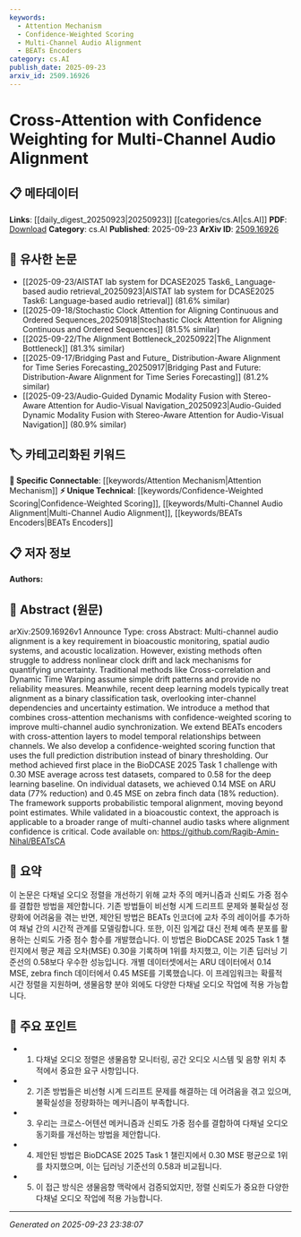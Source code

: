 ```yaml
---
keywords:
  - Attention Mechanism
  - Confidence-Weighted Scoring
  - Multi-Channel Audio Alignment
  - BEATs Encoders
category: cs.AI
publish_date: 2025-09-23
arxiv_id: 2509.16926
---
```


<!-- KEYWORD_LINKING_METADATA:
{
  "processed_timestamp": "2025-09-23T23:38:07.047341",
  "vocabulary_version": "1.0",
  "selected_keywords": [
    "Attention Mechanism",
    "Confidence-Weighted Scoring",
    "Multi-Channel Audio Alignment",
    "BEATs Encoders"
  ],
  "rejected_keywords": [],
  "similarity_scores": {
    "Attention Mechanism": 0.85,
    "Confidence-Weighted Scoring": 0.78,
    "Multi-Channel Audio Alignment": 0.82,
    "BEATs Encoders": 0.75
  },
  "extraction_method": "AI_prompt_based",
  "budget_applied": true,
  "candidates_json": {
    "candidates": [
      {
        "surface": "cross-attention",
        "canonical": "Attention Mechanism",
        "aliases": [
          "cross-attention mechanism"
        ],
        "category": "specific_connectable",
        "rationale": "Cross-attention is a specific type of attention mechanism, which is a key concept in neural network architectures.",
        "novelty_score": 0.45,
        "connectivity_score": 0.88,
        "specificity_score": 0.7,
        "link_intent_score": 0.85
      },
      {
        "surface": "confidence-weighted scoring",
        "canonical": "Confidence-Weighted Scoring",
        "aliases": [
          "confidence scoring"
        ],
        "category": "unique_technical",
        "rationale": "This is a novel approach introduced in the paper, enhancing the reliability of multi-channel audio alignment.",
        "novelty_score": 0.75,
        "connectivity_score": 0.6,
        "specificity_score": 0.8,
        "link_intent_score": 0.78
      },
      {
        "surface": "multi-channel audio alignment",
        "canonical": "Multi-Channel Audio Alignment",
        "aliases": [
          "audio synchronization"
        ],
        "category": "unique_technical",
        "rationale": "A specific technical challenge addressed in the paper, relevant for linking to audio processing topics.",
        "novelty_score": 0.68,
        "connectivity_score": 0.72,
        "specificity_score": 0.85,
        "link_intent_score": 0.82
      },
      {
        "surface": "BEATs encoders",
        "canonical": "BEATs Encoders",
        "aliases": [
          "BEATs"
        ],
        "category": "unique_technical",
        "rationale": "Specific to the paper, it extends the functionality of encoders in audio processing tasks.",
        "novelty_score": 0.7,
        "connectivity_score": 0.65,
        "specificity_score": 0.78,
        "link_intent_score": 0.75
      }
    ],
    "ban_list_suggestions": [
      "method",
      "approach",
      "performance",
      "experiment"
    ]
  },
  "decisions": [
    {
      "candidate_surface": "cross-attention",
      "resolved_canonical": "Attention Mechanism",
      "decision": "linked",
      "scores": {
        "novelty": 0.45,
        "connectivity": 0.88,
        "specificity": 0.7,
        "link_intent": 0.85
      }
    },
    {
      "candidate_surface": "confidence-weighted scoring",
      "resolved_canonical": "Confidence-Weighted Scoring",
      "decision": "linked",
      "scores": {
        "novelty": 0.75,
        "connectivity": 0.6,
        "specificity": 0.8,
        "link_intent": 0.78
      }
    },
    {
      "candidate_surface": "multi-channel audio alignment",
      "resolved_canonical": "Multi-Channel Audio Alignment",
      "decision": "linked",
      "scores": {
        "novelty": 0.68,
        "connectivity": 0.72,
        "specificity": 0.85,
        "link_intent": 0.82
      }
    },
    {
      "candidate_surface": "BEATs encoders",
      "resolved_canonical": "BEATs Encoders",
      "decision": "linked",
      "scores": {
        "novelty": 0.7,
        "connectivity": 0.65,
        "specificity": 0.78,
        "link_intent": 0.75
      }
    }
  ]
}
-->

# Cross-Attention with Confidence Weighting for Multi-Channel Audio Alignment

## 📋 메타데이터

**Links**: [[daily_digest_20250923|20250923]] [[categories/cs.AI|cs.AI]]
**PDF**: [Download](https://arxiv.org/pdf/2509.16926.pdf)
**Category**: cs.AI
**Published**: 2025-09-23
**ArXiv ID**: [2509.16926](https://arxiv.org/abs/2509.16926)

## 🔗 유사한 논문
- [[2025-09-23/AISTAT lab system for DCASE2025 Task6_ Language-based audio retrieval_20250923|AISTAT lab system for DCASE2025 Task6: Language-based audio retrieval]] (81.6% similar)
- [[2025-09-18/Stochastic Clock Attention for Aligning Continuous and Ordered Sequences_20250918|Stochastic Clock Attention for Aligning Continuous and Ordered Sequences]] (81.5% similar)
- [[2025-09-22/The Alignment Bottleneck_20250922|The Alignment Bottleneck]] (81.3% similar)
- [[2025-09-17/Bridging Past and Future_ Distribution-Aware Alignment for Time Series Forecasting_20250917|Bridging Past and Future: Distribution-Aware Alignment for Time Series Forecasting]] (81.2% similar)
- [[2025-09-23/Audio-Guided Dynamic Modality Fusion with Stereo-Aware Attention for Audio-Visual Navigation_20250923|Audio-Guided Dynamic Modality Fusion with Stereo-Aware Attention for Audio-Visual Navigation]] (80.9% similar)

## 🏷️ 카테고리화된 키워드
**🔗 Specific Connectable**: [[keywords/Attention Mechanism|Attention Mechanism]]
**⚡ Unique Technical**: [[keywords/Confidence-Weighted Scoring|Confidence-Weighted Scoring]], [[keywords/Multi-Channel Audio Alignment|Multi-Channel Audio Alignment]], [[keywords/BEATs Encoders|BEATs Encoders]]

## 📋 저자 정보

**Authors:** 

## 📄 Abstract (원문)

arXiv:2509.16926v1 Announce Type: cross 
Abstract: Multi-channel audio alignment is a key requirement in bioacoustic monitoring, spatial audio systems, and acoustic localization. However, existing methods often struggle to address nonlinear clock drift and lack mechanisms for quantifying uncertainty. Traditional methods like Cross-correlation and Dynamic Time Warping assume simple drift patterns and provide no reliability measures. Meanwhile, recent deep learning models typically treat alignment as a binary classification task, overlooking inter-channel dependencies and uncertainty estimation. We introduce a method that combines cross-attention mechanisms with confidence-weighted scoring to improve multi-channel audio synchronization. We extend BEATs encoders with cross-attention layers to model temporal relationships between channels. We also develop a confidence-weighted scoring function that uses the full prediction distribution instead of binary thresholding. Our method achieved first place in the BioDCASE 2025 Task 1 challenge with 0.30 MSE average across test datasets, compared to 0.58 for the deep learning baseline. On individual datasets, we achieved 0.14 MSE on ARU data (77% reduction) and 0.45 MSE on zebra finch data (18% reduction). The framework supports probabilistic temporal alignment, moving beyond point estimates. While validated in a bioacoustic context, the approach is applicable to a broader range of multi-channel audio tasks where alignment confidence is critical. Code available on: https://github.com/Ragib-Amin-Nihal/BEATsCA

## 📝 요약

이 논문은 다채널 오디오 정렬을 개선하기 위해 교차 주의 메커니즘과 신뢰도 가중 점수를 결합한 방법을 제안합니다. 기존 방법들이 비선형 시계 드리프트 문제와 불확실성 정량화에 어려움을 겪는 반면, 제안된 방법은 BEATs 인코더에 교차 주의 레이어를 추가하여 채널 간의 시간적 관계를 모델링합니다. 또한, 이진 임계값 대신 전체 예측 분포를 활용하는 신뢰도 가중 점수 함수를 개발했습니다. 이 방법은 BioDCASE 2025 Task 1 챌린지에서 평균 제곱 오차(MSE) 0.30을 기록하며 1위를 차지했고, 이는 기존 딥러닝 기준선의 0.58보다 우수한 성능입니다. 개별 데이터셋에서는 ARU 데이터에서 0.14 MSE, zebra finch 데이터에서 0.45 MSE를 기록했습니다. 이 프레임워크는 확률적 시간 정렬을 지원하며, 생물음향 분야 외에도 다양한 다채널 오디오 작업에 적용 가능합니다.

## 🎯 주요 포인트

- 1. 다채널 오디오 정렬은 생물음향 모니터링, 공간 오디오 시스템 및 음향 위치 추적에서 중요한 요구 사항입니다.
- 2. 기존 방법들은 비선형 시계 드리프트 문제를 해결하는 데 어려움을 겪고 있으며, 불확실성을 정량화하는 메커니즘이 부족합니다.
- 3. 우리는 크로스-어텐션 메커니즘과 신뢰도 가중 점수를 결합하여 다채널 오디오 동기화를 개선하는 방법을 제안합니다.
- 4. 제안된 방법은 BioDCASE 2025 Task 1 챌린지에서 0.30 MSE 평균으로 1위를 차지했으며, 이는 딥러닝 기준선의 0.58과 비교됩니다.
- 5. 이 접근 방식은 생물음향 맥락에서 검증되었지만, 정렬 신뢰도가 중요한 다양한 다채널 오디오 작업에 적용 가능합니다.


---

*Generated on 2025-09-23 23:38:07*